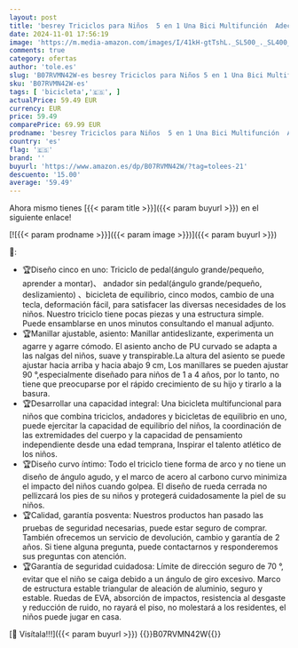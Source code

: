 ```yaml
---
layout: post
title: 'besrey Triciclos para Niños  5 en 1 Una Bici Multifunción  Adecuado para niños de 1-4 años Triciclo Bicicleta Carro de Equilibrio Caminante  Altura del Asiento Regulable  Rojo'
date: 2024-11-01 17:56:19
image: 'https://m.media-amazon.com/images/I/41kH-gtTshL._SL500_._SL400_.jpg'
comments: true
category: ofertas
author: 'tole.es'
slug: 'B07RVMN42W-es besrey Triciclos para Niños 5 en 1 Una Bici Multifunción...'
sku: 'B07RVMN42W-es'
tags: [ 'bicicleta','🇪🇸', ]
actualPrice: 59.49 EUR
currency: EUR
price: 59.49
comparePrice: 69.99 EUR
prodname: 'besrey Triciclos para Niños  5 en 1 Una Bici Multifunción  Adecuado para niños de 1-4 años Triciclo Bicicleta Carro de Equilibrio Caminante  Altura del Asiento Regulable  Rojo'
country: 'es'
flag: '🇪🇸'
brand: ''
buyurl: 'https://www.amazon.es/dp/B07RVMN42W/?tag=tolees-21'
descuento: '15.00'
average: '59.49'
---
```


Ahora mismo tienes [{{< param title >}}]({{< param buyurl >}}) en el siguiente enlace!

[![{{< param prodname >}}]({{< param image >}})]({{< param buyurl >}})

🔎:

- 🏆Diseño cinco en uno: Triciclo de pedal(ángulo grande/pequeño, aprender a montar)、 andador sin pedal(ángulo grande/pequeño, deslizamiento) 、bicicleta de equilibrio, cinco modos, cambio de una tecla, deformación fácil, para satisfacer las diversas necesidades de los niños. Nuestro triciclo tiene pocas piezas y una estructura simple. Puede ensamblarse en unos minutos consultando el manual adjunto.
- 🏆Manillar ajustable, asiento: Manillar antideslizante, experimenta un agarre y agarre cómodo. El asiento ancho de PU curvado se adapta a las nalgas del niños, suave y transpirable.La altura del asiento se puede ajustar hacia arriba y hacia abajo 9 cm, Los manillares se pueden ajustar 90 °,especialmente diseñado para niños de 1 a 4 años, por lo tanto, no tiene que preocuparse por el rápido crecimiento de su hijo y tirarlo a la basura.
- 🏆Desarrollar una capacidad integral: Una bicicleta multifuncional para niños que combina triciclos, andadores y bicicletas de equilibrio en uno, puede ejercitar la capacidad de equilibrio del niños, la coordinación de las extremidades del cuerpo y la capacidad de pensamiento independiente desde una edad temprana, Inspirar el talento atlético de los niños.
- 🏆Diseño curvo íntimo: Todo el triciclo tiene forma de arco y no tiene un diseño de ángulo agudo, y el marco de acero al carbono curvo minimiza el impacto del niños cuando golpea. El diseño de rueda cerrada no pellizcará los pies de su niños y protegerá cuidadosamente la piel de su niños.
- 🏆Calidad, garantía posventa: Nuestros productos han pasado las pruebas de seguridad necesarias, puede estar seguro de comprar. También ofrecemos un servicio de devolución, cambio y garantía de 2 años. Si tiene alguna pregunta, puede contactarnos y responderemos sus preguntas con atención.
- 🏆Garantía de seguridad cuidadosa: Límite de dirección seguro de 70 °, evitar que el niño se caiga debido a un ángulo de giro excesivo. Marco de estructura estable triangular de aleación de aluminio, seguro y estable. Ruedas de EVA, absorción de impactos, resistencia al desgaste y reducción de ruido, no rayará el piso, no molestará a los residentes, el niños puede jugar en casa.

[🛒 Visítala!!!]({{< param buyurl >}})
{{<world>}}B07RVMN42W{{</world>}}
